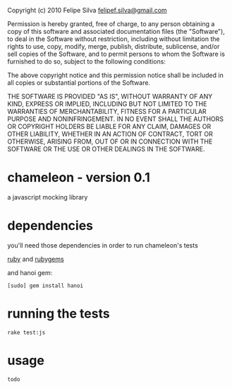 Copyright (c) 2010 Felipe Silva felipef.silva@gmail.com

Permission is hereby granted, free of charge, to any person obtaining a copy
of this software and associated documentation files (the "Software"), to deal
in the Software without restriction, including without limitation the rights
to use, copy, modify, merge, publish, distribute, sublicense, and/or sell
copies of the Software, and to permit persons to whom the Software is
furnished to do so, subject to the following conditions:

The above copyright notice and this permission notice shall be included in
all copies or substantial portions of the Software.

THE SOFTWARE IS PROVIDED "AS IS", WITHOUT WARRANTY OF ANY KIND, EXPRESS OR
IMPLIED, INCLUDING BUT NOT LIMITED TO THE WARRANTIES OF MERCHANTABILITY,
FITNESS FOR A PARTICULAR PURPOSE AND NONINFRINGEMENT. IN NO EVENT SHALL THE
AUTHORS OR COPYRIGHT HOLDERS BE LIABLE FOR ANY CLAIM, DAMAGES OR OTHER
LIABILITY, WHETHER IN AN ACTION OF CONTRACT, TORT OR OTHERWISE, ARISING FROM,
OUT OF OR IN CONNECTION WITH THE SOFTWARE OR THE USE OR OTHER DEALINGS IN
THE SOFTWARE.

# chameleon - version 0.1
a javascript mocking library

# dependencies
you'll need those dependencies in order to run chameleon's tests

[ruby](http://ruby-lang.org/) and [rubygems](http://rubygems.org/)

and hanoi gem:

    [sudo] gem install hanoi

# running the tests

    rake test:js

# usage

    todo
